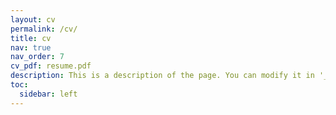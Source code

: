 ```yaml
---
layout: cv
permalink: /cv/
title: cv
nav: true
nav_order: 7
cv_pdf: resume.pdf
description: This is a description of the page. You can modify it in '_pages/cv.md'. You can also change or remove the top pdf download button.
toc:
  sidebar: left
---
```

